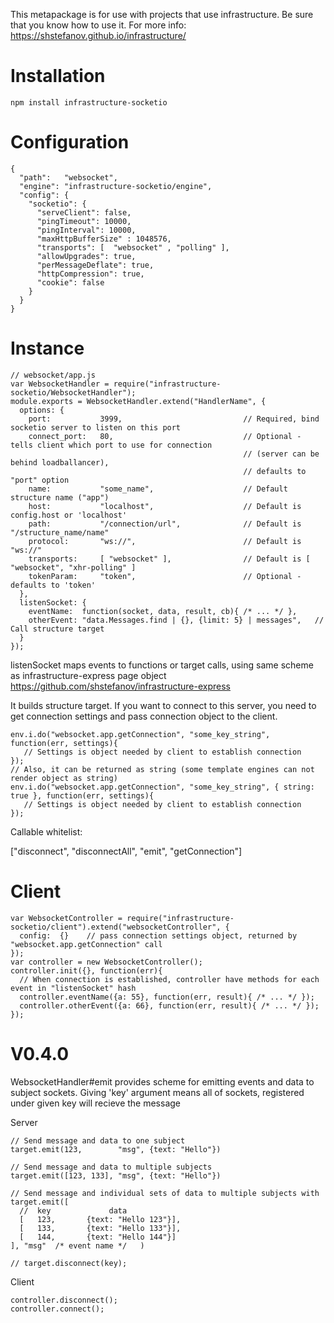 


This metapackage is for use with projects that use infrastructure. Be sure that you know how to use it. For more info:
https://shstefanov.github.io/infrastructure/

Installation
============

    npm install infrastructure-socketio

Configuration
=============

    {
      "path":   "websocket",
      "engine": "infrastructure-socketio/engine",
      "config": {
        "socketio": {
          "serveClient": false,
          "pingTimeout": 10000,
          "pingInterval": 10000,
          "maxHttpBufferSize" : 1048576,
          "transports": [  "websocket" , "polling" ],
          "allowUpgrades": true,
          "perMessageDeflate": true,
          "httpCompression": true,
          "cookie": false
        }
      }
    }
    
Instance
========

    // websocket/app.js
    var WebsocketHandler = require("infrastructure-socketio/WebsocketHandler");
    module.exports = WebsocketHandler.extend("HandlerName", {
      options: {
        port:           3999,                           // Required, bind socketio server to listen on this port
        connect_port:   80,                             // Optional - tells client which port to use for connection
                                                        // (server can be behind loadballancer), 
                                                        // defaults to "port" option
        name:           "some_name",                    // Default structure name ("app")
        host:           "localhost",                    // Default is config.host or 'localhost'
        path:           "/connection/url",              // Default is "/structure_name/name"
        protocol:       "ws://",                        // Default is "ws://"
        transports:     [ "websocket" ],                // Default is [ "websocket", "xhr-polling" ]
        tokenParam:     "token",                        // Optional - defaults to 'token'   
      },
      listenSocket: {
        eventName:  function(socket, data, result, cb){ /* ... */ },
        otherEvent: "data.Messages.find | {}, {limit: 5} | messages",   // Call structure target
      }
    });
    
listenSocket maps events to functions or target calls, using same scheme as infrastructure-express page object
https://github.com/shstefanov/infrastructure-express

It builds structure target. If you want to connect to this server, you need to get connection settings and pass connection object to the client.

    env.i.do("websocket.app.getConnection", "some_key_string", function(err, settings){
       // Settings is object needed by client to establish connection
    });
    // Also, it can be returned as string (some template engines can not render object as string)
    env.i.do("websocket.app.getConnection", "some_key_string", { string: true }, function(err, settings){
       // Settings is object needed by client to establish connection
    });

Callable whitelist:

   ["disconnect", "disconnectAll", "emit", "getConnection"]
    

Client
======

    var WebsocketController = require("infrastructure-socketio/client").extend("websocketController", {
      config:  {}    // pass connection settings object, returned by "websocket.app.getConnection" call
    });
    var controller = new WebsocketController();
    controller.init({}, function(err){
      // When connection is established, controller have methods for each event in "listenSocket" hash
      controller.eventName({a: 55}, function(err, result){ /* ... */ });
      controller.otherEvent({a: 66}, function(err, result){ /* ... */ });
    });


V0.4.0
======

WebsocketHandler#emit provides scheme for emitting events and data to subject sockets. Giving 'key' argument means all of sockets, registered under given key will recieve the message

Server

    // Send message and data to one subject
    target.emit(123,        "msg", {text: "Hello"}) 

    // Send message and data to multiple subjects
    target.emit([123, 133], "msg", {text: "Hello"}) 

    // Send message and individual sets of data to multiple subjects with 
    target.emit([
      //  key             data
      [   123,       {text: "Hello 123"}],
      [   133,       {text: "Hello 133"}],
      [   144,       {text: "Hello 144"}]
    ], "msg"  /* event name */   )

    // target.disconnect(key);

Client

    controller.disconnect();
    controller.connect();